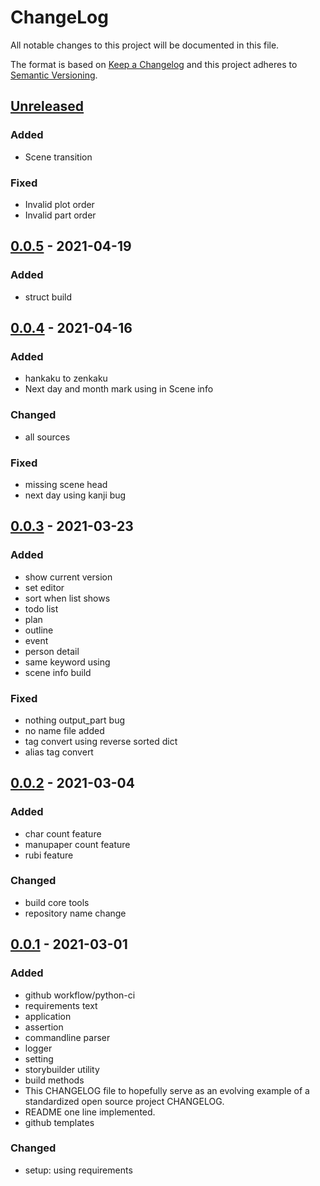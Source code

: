 # ChangeLog
All notable changes to this project will be documented in this file.

The format is based on [Keep a Changelog](http://keepachangelog.com/en/1.0.0/)
and this project adheres to [Semantic Versioning](http://semver.org/spec/v2.0.0.html).

## [Unreleased]

### Added
- Scene transition
### Fixed
- Invalid plot order
- Invalid part order

## [0.0.5] - 2021-04-19
### Added
- struct build

## [0.0.4] - 2021-04-16
### Added
- hankaku to zenkaku
- Next day and month mark using in Scene info
### Changed
- all sources
### Fixed
- missing scene head
- next day using kanji bug

## [0.0.3] - 2021-03-23
### Added
- show current version
- set editor
- sort when list shows
- todo list
- plan
- outline
- event
- person detail
- same keyword using
- scene info build
### Fixed
- nothing output_part bug
- no name file added
- tag convert using reverse sorted dict
- alias tag convert

## [0.0.2] - 2021-03-04
### Added
- char count feature
- manupaper count feature
- rubi feature
### Changed
- build core tools
- repository name change

## [0.0.1] - 2021-03-01
### Added
- github workflow/python-ci
- requirements text
- application
- assertion
- commandline parser
- logger
- setting
- storybuilder utility
- build methods
- This CHANGELOG file to hopefully serve as an evolving example of a standardized open source project CHANGELOG.
- README one line implemented.
- github templates
### Changed
- setup: using requirements


[Unreleased]: https://github.com/NovelLab/stobu/compare/v0.0.5...HEAD
[0.0.5]: https://github.com/NovelLab/stobu/releases/v0.0.5
[0.0.4]: https://github.com/NovelLab/stobu/releases/v0.0.4
[0.0.3]: https://github.com/NovelLab/stobu/releases/v0.0.3
[0.0.2]: https://github.com/NovelLab/stobu/releases/v0.0.2
[0.0.1]: https://github.com/NovelLab/stobu/releases/v0.0.1
